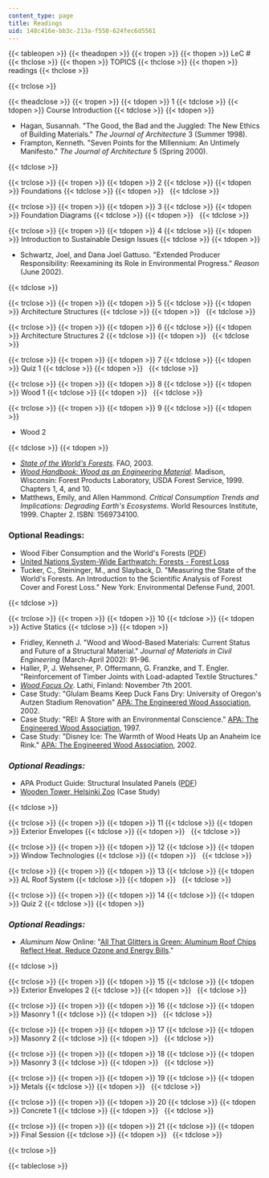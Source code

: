 ```yaml
---
content_type: page
title: Readings
uid: 148c416e-bb3c-213a-f550-624fec6d5561
---
```


{{< tableopen >}}
{{< theadopen >}}
{{< tropen >}}
{{< thopen >}}
LeC #
{{< thclose >}}
{{< thopen >}}
TOPICS
{{< thclose >}}
{{< thopen >}}
readings
{{< thclose >}}

{{< trclose >}}

{{< theadclose >}}
{{< tropen >}}
{{< tdopen >}}
1
{{< tdclose >}}
{{< tdopen >}}
Course Introduction
{{< tdclose >}}
{{< tdopen >}}


*   Hagan, Susannah. "The Good, the Bad and the Juggled: The New Ethics of Building Materials." _The Journal of Architecture_ 3 (Summer 1998).
*   Frampton, Kenneth. "Seven Points for the Millennium: An Untimely Manifesto." _The Journal of Architecture_ 5 (Spring 2000).


{{< tdclose >}}

{{< trclose >}}
{{< tropen >}}
{{< tdopen >}}
2
{{< tdclose >}}
{{< tdopen >}}
Foundations
{{< tdclose >}}
{{< tdopen >}}
 
{{< tdclose >}}

{{< trclose >}}
{{< tropen >}}
{{< tdopen >}}
3
{{< tdclose >}}
{{< tdopen >}}
Foundation Diagrams
{{< tdclose >}}
{{< tdopen >}}
 
{{< tdclose >}}

{{< trclose >}}
{{< tropen >}}
{{< tdopen >}}
4
{{< tdclose >}}
{{< tdopen >}}
Introduction to Sustainable Design Issues
{{< tdclose >}}
{{< tdopen >}}


*   Schwartz, Joel, and Dana Joel Gattuso. "Extended Producer Responsibility: Reexamining its Role in Environmental Progress." _Reason_ (June 2002).


{{< tdclose >}}

{{< trclose >}}
{{< tropen >}}
{{< tdopen >}}
5
{{< tdclose >}}
{{< tdopen >}}
Architecture Structures
{{< tdclose >}}
{{< tdopen >}}
 
{{< tdclose >}}

{{< trclose >}}
{{< tropen >}}
{{< tdopen >}}
6
{{< tdclose >}}
{{< tdopen >}}
Architecture Structures 2
{{< tdclose >}}
{{< tdopen >}}
 
{{< tdclose >}}

{{< trclose >}}
{{< tropen >}}
{{< tdopen >}}
7
{{< tdclose >}}
{{< tdopen >}}
Quiz 1
{{< tdclose >}}
{{< tdopen >}}
 
{{< tdclose >}}

{{< trclose >}}
{{< tropen >}}
{{< tdopen >}}
8
{{< tdclose >}}
{{< tdopen >}}
Wood 1
{{< tdclose >}}
{{< tdopen >}}
 
{{< tdclose >}}

{{< trclose >}}
{{< tropen >}}
{{< tdopen >}}
9
{{< tdclose >}}
{{< tdopen >}}


*   Wood 2


{{< tdclose >}}
{{< tdopen >}}


*   [_State of the World's Forests_](http://www.fao.org/docrep/meeting/007/y9203e/y9203e06.htm#TopOfPage). FAO, 2003.
*   [_Wood Handbook: Wood as an Engineering Material_](http://www.fpl.fs.fed.us/documnts/fplgtr/fplgtr113/fplgtr113.htm). Madison, Wisconsin: Forest Products Laboratory, USDA Forest Service, 1999. Chapters 1, 4, and 10.
*   Matthews, Emily, and Allen Hammond. _Critical Consumption Trends and Implications: Degrading Earth's Ecosystems_. World Resources Institute, 1999. Chapter 2. ISBN: 1569734100.

### Optional Readings:

*   Wood Fiber Consumption and the World's Forests ([PDF](http://kswild.org/use/critcons_fiber.pdf/))
*   [United Nations System-Wide Earthwatch: Forests - Forest Loss](http://yabaha.net/dahl/earthw/em11.htm)
*   Tucker, C., Steininger, M., and Slayback, D. "Measuring the State of the World's Forests. An Introduction to the Scientific Analysis of Forest Cover and Forest Loss." New York: Environmental Defense Fund, 2001.


{{< tdclose >}}

{{< trclose >}}
{{< tropen >}}
{{< tdopen >}}
10
{{< tdclose >}}
{{< tdopen >}}
Active Statics
{{< tdclose >}}
{{< tdopen >}}


*   Fridley, Kenneth J. "Wood and Wood-Based Materials: Current Status and Future of a Structural Material." _Journal of Materials in Civil Engineering_ (March-April 2002): 91-96.
*   Haller, P, J. Wehsener, P. Offermann, G. Franzke, and T. Engler. "Reinforcement of Timber Joints with Load-adapted Textile Structures." 
*   [_Wood Focus Oy_](http://www.kauppalehti.fi/yritykset/yritys/wood+focus+oy/16383704). Lathi, Finland: November 7th 2001.
*   Case Study: "Glulam Beams Keep Duck Fans Dry: University of Oregon's Autzen Stadium Renovation" [APA: The Engineered Wood Association](https://www.apawood.org/), 2002.
*   Case Study: "REI: A Store with an Environmental Conscience." [APA: The Engineered Wood Association](https://www.apawood.org/), 1997.
*   Case Study: "Disney Ice: The Warmth of Wood Heats Up an Anaheim Ice Rink." [APA: The Engineered Wood Association](https://www.apawood.org/), 2002.

### _Optional Readings:_

*   APA Product Guide: Structural Insulated Panels ([PDF](https://www.sips.org/technical-information/apa-structural-insulated-panels-product-guide-pdf))
*   [Wooden Tower, Helsinki Zoo](http://www.lusas.com/case/civil/wooden_tower.html) (Case Study)


{{< tdclose >}}

{{< trclose >}}
{{< tropen >}}
{{< tdopen >}}
11
{{< tdclose >}}
{{< tdopen >}}
Exterior Envelopes
{{< tdclose >}}
{{< tdopen >}}
 
{{< tdclose >}}

{{< trclose >}}
{{< tropen >}}
{{< tdopen >}}
12
{{< tdclose >}}
{{< tdopen >}}
Window Technologies
{{< tdclose >}}
{{< tdopen >}}
 
{{< tdclose >}}

{{< trclose >}}
{{< tropen >}}
{{< tdopen >}}
13
{{< tdclose >}}
{{< tdopen >}}
AL Roof System
{{< tdclose >}}
{{< tdopen >}}
 
{{< tdclose >}}

{{< trclose >}}
{{< tropen >}}
{{< tdopen >}}
14
{{< tdclose >}}
{{< tdopen >}}
Quiz 2
{{< tdclose >}}
{{< tdopen >}}


### _Optional Readings:_

*   _Aluminum Now_ Online: "[All That Glitters is Green: Aluminum Roof Chips Reflect Heat, Reduce Ozone and Energy Bills](http://www.transmet.com/wp-content/uploads/2014/09/aluminum-now-article-roofing-chips.pdf)."


{{< tdclose >}}

{{< trclose >}}
{{< tropen >}}
{{< tdopen >}}
15
{{< tdclose >}}
{{< tdopen >}}
Exterior Envelopes 2
{{< tdclose >}}
{{< tdopen >}}
 
{{< tdclose >}}

{{< trclose >}}
{{< tropen >}}
{{< tdopen >}}
16
{{< tdclose >}}
{{< tdopen >}}
Masonry 1
{{< tdclose >}}
{{< tdopen >}}
 
{{< tdclose >}}

{{< trclose >}}
{{< tropen >}}
{{< tdopen >}}
17
{{< tdclose >}}
{{< tdopen >}}
Masonry 2
{{< tdclose >}}
{{< tdopen >}}
 
{{< tdclose >}}

{{< trclose >}}
{{< tropen >}}
{{< tdopen >}}
18
{{< tdclose >}}
{{< tdopen >}}
Masonry 3
{{< tdclose >}}
{{< tdopen >}}
 
{{< tdclose >}}

{{< trclose >}}
{{< tropen >}}
{{< tdopen >}}
19
{{< tdclose >}}
{{< tdopen >}}
Metals
{{< tdclose >}}
{{< tdopen >}}
 
{{< tdclose >}}

{{< trclose >}}
{{< tropen >}}
{{< tdopen >}}
20
{{< tdclose >}}
{{< tdopen >}}
Concrete 1
{{< tdclose >}}
{{< tdopen >}}
 
{{< tdclose >}}

{{< trclose >}}
{{< tropen >}}
{{< tdopen >}}
21
{{< tdclose >}}
{{< tdopen >}}
Final Session
{{< tdclose >}}
{{< tdopen >}}
 
{{< tdclose >}}

{{< trclose >}}

{{< tableclose >}}